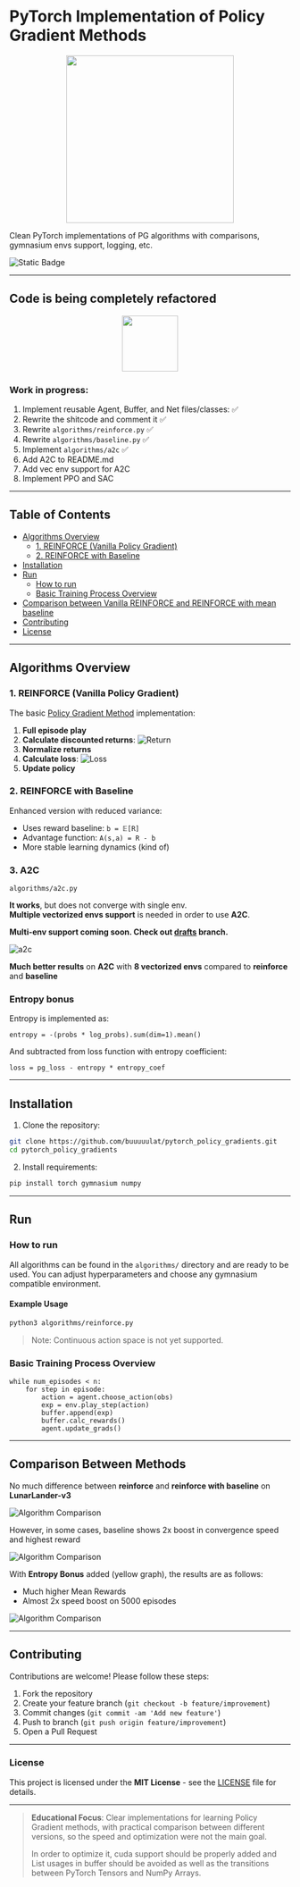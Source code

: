 # PyTorch Implementation of Policy Gradient Methods

<p align="center">
  <img src="https://gymnasium.farama.org/_images/lunar_lander.gif" width="300"/>
</p>

Clean PyTorch implementations of PG algorithms with comparisons, gymnasium
envs support, logging, etc.

![Static Badge](https://img.shields.io/badge/status-WIP-blue)

---

## Code is being completely refactored
<p align="center">
  <img src="https://i.pinimg.com/236x/6b/7a/f4/6b7af47cf6889a90ea178ed89c089a82.jpg" width="100"/>
</p>

### Work in progress:
1. Implement reusable Agent, Buffer, and Net files/classes: ✅
2. Rewrite the shitcode and comment it ✅
3. Rewrite `algorithms/reinforce.py` ✅
4. Rewrite `algorithms/baseline.py` ✅
5. Implement `algorithms/a2c` ✅
6. Add A2C to README.md
7. Add vec env support for A2C
8. Implement PPO and SAC

---

## Table of Contents
- [Algorithms Overview](#algorithms-overview)
  - [1. REINFORCE (Vanilla Policy Gradient)](#1-reinforce-vanilla-policy-gradient)
  - [2. REINFORCE with Baseline](#2-reinforce-with-baseline)
- [Installation](#installation)
- [Run](#run)
  - [How to run](#how-to-run)
  - [Basic Training Process Overview](#basic-training-process-overview)
- [Comparison between Vanilla REINFORCE and REINFORCE with mean baseline](#comparison-between-vanilla-reinforce-and-reinforce-with-mean-baseline)
- [Contributing](#contributing)
- [License](#license)

---

## Algorithms Overview
### 1. REINFORCE (Vanilla Policy Gradient)
The basic [Policy Gradient Method](https://en.wikipedia.org/wiki/Policy_gradient_method) implementation:
1. **Full episode play**
2. **Calculate discounted returns**:
   ![Return](https://latex.codecogs.com/svg.image?\%20$Q_{k,t}%20=%20\sum_{i=0}^{T-t}%20\gamma^i%20r_{t+i}$)
3. **Normalize returns**
4. **Calculate loss**:
   ![Loss](https://latex.codecogs.com/svg.image?\%20$L%20=%20-\sum_{t=0}^{T}%20\log%20\pi_\theta(a_t%20\mid%20s_t)\,R_t$)
5. **Update policy**

### 2. REINFORCE with Baseline
Enhanced version with reduced variance:
- Uses reward baseline: `b = 𝔼[R]`
- Advantage function: `A(s,a) = R - b`
- More stable learning dynamics (kind of)

### 3. A2C
`algorithms/a2c.py`

**It works**, but does not converge with single env. \
**Multiple vectorized envs support** is needed in order to use **A2C**.

**Multi-env support coming soon. Check out [drafts]() branch.**

![a2c](data/graph4.png)

**Much better results** on **A2C** with **8 vectorized envs** compared to **reinforce** and **baseline**

### Entropy bonus
Entropy is implemented as:

`entropy = -(probs * log_probs).sum(dim=1).mean()`

And subtracted from loss function with entropy coefficient:

`loss = pg_loss - entropy * entropy_coef`

---

## Installation
1. Clone the repository:  
```bash
git clone https://github.com/buuuuulat/pytorch_policy_gradients.git
cd pytorch_policy_gradients
```

2. Install requirements:
```bash
pip install torch gymnasium numpy
```

---

## Run
### How to run
All algorithms can be found in the `algorithms/` directory and are ready
to be used. You can adjust hyperparameters and choose any gymnasium compatible
environment.

#### Example Usage
```bash
python3 algorithms/reinforce.py
```

> Note: Continuous action space is not yet supported.

### Basic Training Process Overview
```pseudocode
while num_episodes < n:
    for step in episode:
        action = agent.choose_action(obs)
        exp = env.play_step(action)
        buffer.append(exp)
        buffer.calc_rewards()
        agent.update_grads()
```

---

## Comparison Between Methods
No much difference between **reinforce** and **reinforce with baseline** on **LunarLander-v3**

![Algorithm Comparison](data/graph1.png)

However, in some cases, baseline shows 2x boost in convergence
speed and highest reward

![Algorithm Comparison](data/graph2.png)

With **Entropy Bonus** added (yellow graph), the results are as follows:
- Much higher Mean Rewards
- Almost 2x speed boost on 5000 episodes

![Algorithm Comparison](data/graph3.png)

---

## Contributing
Contributions are welcome! Please follow these steps:
1. Fork the repository
2. Create your feature branch (`git checkout -b feature/improvement`)
3. Commit changes (`git commit -am 'Add new feature'`)
4. Push to branch (`git push origin feature/improvement`)
5. Open a Pull Request

---

### License
This project is licensed under the **MIT License** - see the [LICENSE](LICENSE) file for details.

---
> **Educational Focus**: Clear implementations for learning Policy Gradient methods, with practical comparison between
> different versions, so the speed and optimization were not the main goal.
>
> In order to optimize it, cuda support should be properly added and List usages in buffer should be avoided as well
> as the transitions between PyTorch Tensors and NumPy Arrays.